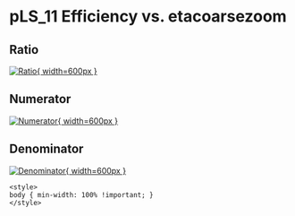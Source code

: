# pLS_11 Efficiency vs. etacoarsezoom

## Ratio

[![Ratio](../mtv/var/pLS_11_eff_etacoarsezoom.png){ width=600px }](../mtv/var/pLS_11_eff_etacoarsezoom.pdf)

## Numerator

[![Numerator](../mtv/num/pLS_11_eff_etacoarsezoom_num.png){ width=600px }](../mtv/num/pLS_11_eff_etacoarsezoom_num.pdf)

## Denominator

[![Denominator](../mtv/den/pLS_11_eff_etacoarsezoom_den.png){ width=600px }](../mtv/den/pLS_11_eff_etacoarsezoom_den.pdf)


``` {=html}
<style>
body { min-width: 100% !important; }
</style>
```
